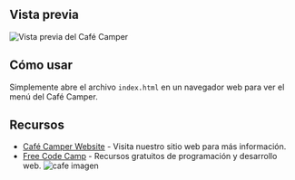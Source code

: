 ## Vista previa

![Vista previa del Café Camper](https://ruta-de-la-imagen.com/imagen.jpg)

## Cómo usar

Simplemente abre el archivo `index.html` en un navegador web para ver el menú del Café Camper.

## Recursos

- [Café Camper Website](https://www.freecodecamp.org) - Visita nuestro sitio web para más información.
- [Free Code Camp](https://www.freecodecamp.org) - Recursos gratuitos de programación y desarrollo web.
![cafe imagen](https://github.com/santiagoprogramador99/CafeMenu/assets/112513439/9d2254df-98db-4a9b-bf66-c9ac742956c7)
